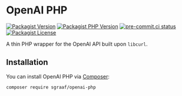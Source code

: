 # OpenAI PHP

[![Packagist Version](https://img.shields.io/packagist/v/sgraaf/openai-php)](https://img.shields.io/packagist/v/sgraaf/openai-php)
[![Packagist PHP Version](https://img.shields.io/packagist/dependency-v/sgraaf/openai-php/php)](https://img.shields.io/packagist/dependency-v/sgraaf/openai-php/php)
[![pre-commit.ci status](https://results.pre-commit.ci/badge/github/sgraaf/openai-php/main.svg)](https://results.pre-commit.ci/latest/github/sgraaf/openai-php/main)
[![Packagist License](https://img.shields.io/packagist/l/sgraaf/openai-php)](https://img.shields.io/packagist/l/sgraaf/openai-php)

A thin PHP wrapper for the OpenAI API built upon `libcurl`.

## Installation

You can install OpenAI PHP via [Composer](https://getcomposer.org/):

```bash
composer require sgraaf/openai-php
```
